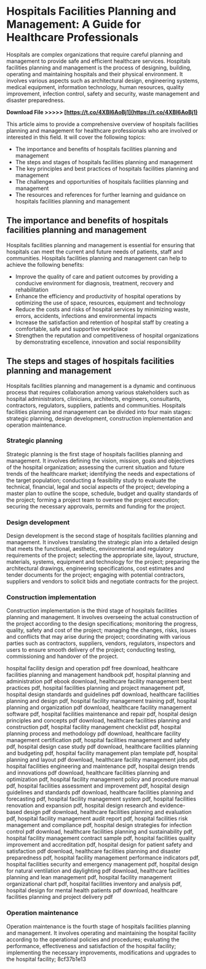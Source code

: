 # Hospitals Facilities Planning and Management: A Guide for Healthcare Professionals
 
Hospitals are complex organizations that require careful planning and management to provide safe and efficient healthcare services. Hospitals facilities planning and management is the process of designing, building, operating and maintaining hospitals and their physical environment. It involves various aspects such as architectural design, engineering systems, medical equipment, information technology, human resources, quality improvement, infection control, safety and security, waste management and disaster preparedness.
 
**Download File >>>>> [https://t.co/4XBl6AoBj1](https://t.co/4XBl6AoBj1)**


 
This article aims to provide a comprehensive overview of hospitals facilities planning and management for healthcare professionals who are involved or interested in this field. It will cover the following topics:
 
- The importance and benefits of hospitals facilities planning and management
- The steps and stages of hospitals facilities planning and management
- The key principles and best practices of hospitals facilities planning and management
- The challenges and opportunities of hospitals facilities planning and management
- The resources and references for further learning and guidance on hospitals facilities planning and management

## The importance and benefits of hospitals facilities planning and management
 
Hospitals facilities planning and management is essential for ensuring that hospitals can meet the current and future needs of patients, staff and communities. Hospitals facilities planning and management can help to achieve the following benefits:

- Improve the quality of care and patient outcomes by providing a conducive environment for diagnosis, treatment, recovery and rehabilitation
- Enhance the efficiency and productivity of hospital operations by optimizing the use of space, resources, equipment and technology
- Reduce the costs and risks of hospital services by minimizing waste, errors, accidents, infections and environmental impacts
- Increase the satisfaction and retention of hospital staff by creating a comfortable, safe and supportive workplace
- Strengthen the reputation and competitiveness of hospital organizations by demonstrating excellence, innovation and social responsibility

## The steps and stages of hospitals facilities planning and management
 
Hospitals facilities planning and management is a dynamic and continuous process that requires collaboration among various stakeholders such as hospital administrators, clinicians, architects, engineers, consultants, contractors, regulators, suppliers, patients and communities. Hospitals facilities planning and management can be divided into four main stages: strategic planning, design development, construction implementation and operation maintenance.
  
### Strategic planning
 
Strategic planning is the first stage of hospitals facilities planning and management. It involves defining the vision, mission, goals and objectives of the hospital organization; assessing the current situation and future trends of the healthcare market; identifying the needs and expectations of the target population; conducting a feasibility study to evaluate the technical, financial, legal and social aspects of the project; developing a master plan to outline the scope, schedule, budget and quality standards of the project; forming a project team to oversee the project execution; securing the necessary approvals, permits and funding for the project.
  
### Design development
 
Design development is the second stage of hospitals facilities planning and management. It involves translating the strategic plan into a detailed design that meets the functional, aesthetic, environmental and regulatory requirements of the project; selecting the appropriate site, layout, structure, materials, systems, equipment and technology for the project; preparing the architectural drawings, engineering specifications, cost estimates and tender documents for the project; engaging with potential contractors, suppliers and vendors to solicit bids and negotiate contracts for the project.
  
### Construction implementation
 
Construction implementation is the third stage of hospitals facilities planning and management. It involves overseeing the actual construction of the project according to the design specifications; monitoring the progress, quality, safety and cost of the project; managing the changes, risks, issues and conflicts that may arise during the project; coordinating with various parties such as contractors, suppliers, vendors, regulators, inspectors and users to ensure smooth delivery of the project; conducting testing, commissioning and handover of the project.
 
hospital facility design and operation pdf free download,  healthcare facilities planning and management handbook pdf,  hospital planning and administration pdf ebook download,  healthcare facility management best practices pdf,  hospital facilities planning and project management pdf,  hospital design standards and guidelines pdf download,  healthcare facilities planning and design pdf,  hospital facility management training pdf,  hospital planning and organization pdf download,  healthcare facility management software pdf,  hospital facilities maintenance and repair pdf,  hospital design principles and concepts pdf download,  healthcare facilities planning and construction pdf,  hospital facility management checklist pdf,  hospital planning process and methodology pdf download,  healthcare facility management certification pdf,  hospital facilities management and safety pdf,  hospital design case study pdf download,  healthcare facilities planning and budgeting pdf,  hospital facility management plan template pdf,  hospital planning and layout pdf download,  healthcare facility management jobs pdf,  hospital facilities engineering and maintenance pdf,  hospital design trends and innovations pdf download,  healthcare facilities planning and optimization pdf,  hospital facility management policy and procedure manual pdf,  hospital facilities assessment and improvement pdf,  hospital design guidelines and standards pdf download,  healthcare facilities planning and forecasting pdf,  hospital facility management system pdf,  hospital facilities renovation and expansion pdf,  hospital design research and evidence-based design pdf download,  healthcare facilities planning and evaluation pdf,  hospital facility management audit report pdf,  hospital facilities risk management and compliance pdf,  hospital design strategies for infection control pdf download,  healthcare facilities planning and sustainability pdf,  hospital facility management contract sample pdf,  hospital facilities quality improvement and accreditation pdf,  hospital design for patient safety and satisfaction pdf download,  healthcare facilities planning and disaster preparedness pdf,  hospital facility management performance indicators pdf,  hospital facilities security and emergency management pdf,  hospital design for natural ventilation and daylighting pdf download,  healthcare facilities planning and lean management pdf,  hospital facility management organizational chart pdf,  hospital facilities inventory and analysis pdf,  hospital design for mental health patients pdf download,  healthcare facilities planning and project delivery pdf
  
### Operation maintenance
 
Operation maintenance is the fourth stage of hospitals facilities planning and management. It involves operating and maintaining the hospital facility according to the operational policies and procedures; evaluating the performance, effectiveness and satisfaction of the hospital facility; implementing the necessary improvements, modifications and upgrades to the hospital facility;
 8cf37b1e13
 
